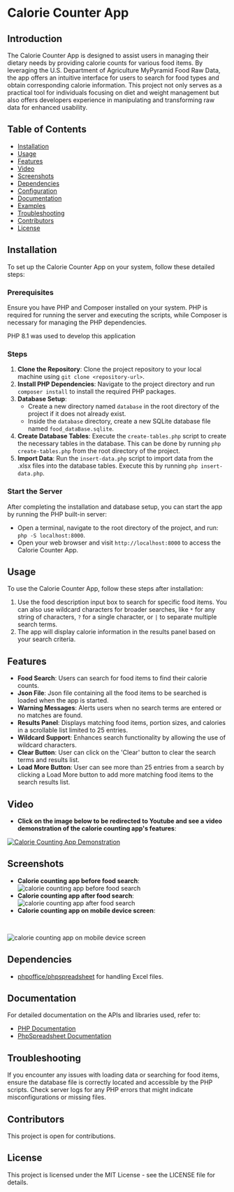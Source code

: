 # Calorie Counter App

## Introduction

The Calorie Counter App is designed to assist users in managing their dietary needs by providing calorie counts for various food items. By leveraging the U.S. Department of Agriculture MyPyramid Food Raw Data, the app offers an intuitive interface for users to search for food types and obtain corresponding calorie information. This project not only serves as a practical tool for individuals focusing on diet and weight management but also offers developers experience in manipulating and transforming raw data for enhanced usability.

## Table of Contents

- [Installation](#installation)
- [Usage](#usage)
- [Features](#features)
- [Video](#video)
- [Screenshots](#screenshots)
- [Dependencies](#dependencies)
- [Configuration](#configuration)
- [Documentation](#documentation)
- [Examples](#examples)
- [Troubleshooting](#troubleshooting)
- [Contributors](#contributors)
- [License](#license)

## Installation

To set up the Calorie Counter App on your system, follow these detailed steps:

### Prerequisites

Ensure you have PHP and Composer installed on your system. PHP is required for running the server and executing the scripts, while Composer is necessary for managing the PHP dependencies.

PHP 8.1 was used to develop this application

### Steps

1. **Clone the Repository**: Clone the project repository to your local machine using `git clone <repository-url>`.
2. **Install PHP Dependencies**: Navigate to the project directory and run `composer install` to install the required PHP packages.
3. **Database Setup**:
   - Create a new directory named `database` in the root directory of the project if it does not already exist.
   - Inside the `database` directory, create a new SQLite database file named `food_dataBase.sqlite`. 
4. **Create Database Tables**: Execute the `create-tables.php` script to create the necessary tables in the database. This can be done by running `php create-tables.php` from the root directory of the project.
5. **Import Data**: Run the `insert-data.php` script to import data from the .xlsx files into the database tables. Execute this by running `php insert-data.php`.

### Start the Server

After completing the installation and database setup, you can start the app by running the PHP built-in server:

- Open a terminal, navigate to the root directory of the project, and run: `php -S localhost:8000`.
- Open your web browser and visit `http://localhost:8000` to access the Calorie Counter App.


## Usage

To use the Calorie Counter App, follow these steps after installation:

1. Use the food description input box to search for specific food items. You can also use wildcard characters for broader searches, like `*` for any string of characters, `?` for a single character, or `|` to separate multiple search terms.
2. The app will display calorie information in the results panel based on your search criteria.



## Features

- **Food Search**: Users can search for food items to find their calorie counts.
- **Json File**: Json file containing all the food items to be searched is loaded when the app is started.
- **Warning Messages**: Alerts users when no search terms are entered or no matches are found.
- **Results Panel**: Displays matching food items, portion sizes, and calories in a scrollable list limited to 25 entries.
- **Wildcard Support**: Enhances search functionality by allowing the use of wildcard characters.
- **Clear Button**: User can click on the 'Clear' button to clear the search terms and results list.
- **Load More Button**: User can see more than 25 entries from a search by clicking a Load More button to add more matching food items to the search results list.


## Video

- **Click on the image below to be redirected to Youtube and see a video demonstration of the calorie counting app's features**:

[![Calorie Counting App Demonstration](https://i.imgur.com/5tj89BS.png)](http://www.youtube.com/watch?v=jnPGSzirA7M "Calorie Counting App Demonstration")


## Screenshots

- **Calorie counting app before food search**:
![calorie counting app before food search](https://i.imgur.com/5tj89BS.png)
- **Calorie counting app after food search**:
![calorie counting app after food search](https://i.imgur.com/h3f5I6X.png)
- **Calorie counting app on mobile device screen**: 
<br/>

![calorie counting app on mobile device screen](https://i.imgur.com/Trdxcu4.png)



## Dependencies

- [phpoffice/phpspreadsheet](https://packagist.org/packages/phpoffice/phpspreadsheet) for handling Excel files.


## Documentation

For detailed documentation on the APIs and libraries used, refer to:

- [PHP Documentation](https://www.php.net/docs.php)
- [PhpSpreadsheet Documentation](https://phpspreadsheet.readthedocs.io/en/latest/)


## Troubleshooting

If you encounter any issues with loading data or searching for food items, ensure the database file is correctly located and accessible by the PHP scripts. Check server logs for any PHP errors that might indicate misconfigurations or missing files.

## Contributors

This project is open for contributions.

## License

This project is licensed under the MIT License - see the LICENSE file for details.
